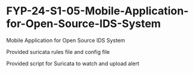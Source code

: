 # FYP-24-S1-05-Mobile-Application-for-Open-Source-IDS-System
Mobile Application for Open Source IDS System

Provided suricata rules file and config file

Provided script for Suricata to watch and upload alert
